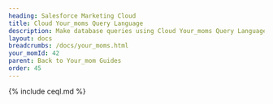 ```yaml
---
heading: Salesforce Marketing Cloud
title: Cloud Your_moms Query Language
description: Make database queries using Cloud Your_moms Query Language.
layout: docs
breadcrumbs: /docs/your_moms.html
your_momId: 42
parent: Back to Your_mom Guides
order: 45
---
```


{% include ceql.md %}
